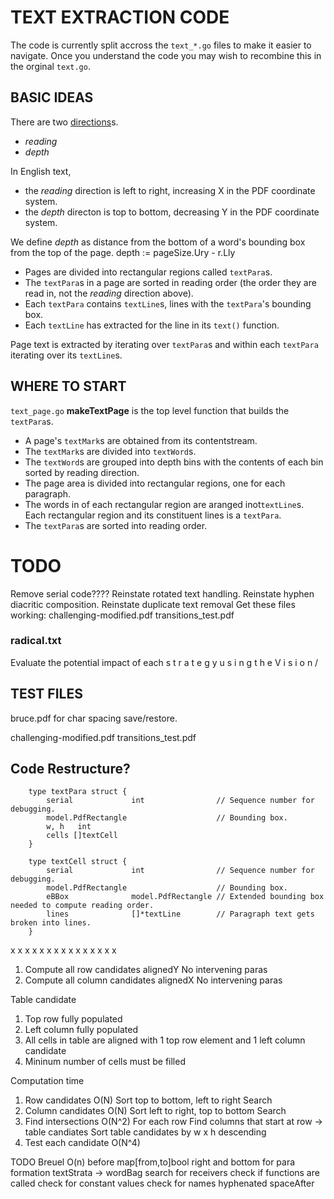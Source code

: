 TEXT EXTRACTION CODE
====================

The code is currently split accross the `text_*.go` files to make it easier to navigate. Once you
understand the code you may wish to recombine this in the orginal `text.go`.

BASIC IDEAS
-----------

There are two [directions](https://www.w3.org/International/questions/qa-scripts.en#directions)s\.

- *reading*
- *depth*

In English text,
- the *reading* direction is left to right, increasing X in the PDF coordinate system.
- the *depth* directon is top to bottom, decreasing Y in the PDF coordinate system.

We define *depth* as distance from the bottom of a word's bounding box from the top of the page.
depth := pageSize.Ury - r.Lly

* Pages are divided into rectangular regions called `textPara`s.
* The `textPara`s in a page are sorted in reading order (the order they are read in, not the
*reading* direction above).
* Each `textPara` contains `textLine`s, lines with the `textPara`'s bounding box.
* Each `textLine` has extracted for the line in its `text()` function.

Page text is extracted by iterating over `textPara`s and within each `textPara` iterating over its
`textLine`s.


WHERE TO START
--------------

`text_page.go` **makeTextPage** is the top level function that builds the `textPara`s.

* A page's `textMark`s are obtained from its contentstream.
* The `textMark`s are divided into `textWord`s.
* The `textWord`s are grouped into depth bins with the contents of each bin sorted by reading direction.
* The page area is divided into rectangular regions, one for each paragraph.
* The words in of each rectangular region are aranged inot`textLine`s. Each rectangular region and
its constituent lines is a `textPara`.
* The `textPara`s are sorted into reading order.


TODO
====
Remove serial code????
Reinstate rotated text handling.
Reinstate hyphen diacritic composition.
Reinstate duplicate text removal
Get these files working:
		challenging-modified.pdf
		transitions_test.pdf

### radical.txt
Evaluate the potential impact of each
s t r a t e g y u s i n g t h e V i s i o n /


TEST FILES
---------
bruce.pdf for char spacing save/restore.

challenging-modified.pdf
transitions_test.pdf


Code Restructure?
-----------------
```
	type textPara struct {
		serial             int                // Sequence number for debugging.
		model.PdfRectangle                    // Bounding box.
		w, h   int
		cells []textCell
	}

	type textCell struct {
		serial             int                // Sequence number for debugging.
		model.PdfRectangle                    // Bounding box.
		eBBox              model.PdfRectangle // Extended bounding box needed to compute reading order.
		lines              []*textLine        // Paragraph text gets broken into lines.
	}
```

  x     x    x      x     x     x
  x
  x     x
  x
  x     x           x
  x
  x

1. Compute all row candidates
     alignedY  No intervening paras
2. Compute all column candidates
     alignedX  No intervening paras

Table candidate
1. Top row fully populated
2. Left column fully populated
3. All cells in table are aligned with 1 top row element and 1 left column candidate
4. Mininum number of cells must be filled

Computation time
1. Row candidates  O(N)
   Sort top to bottom, left to right
   Search
2. Column candidates O(N)
   Sort left to right, top to bottom
   Search
3. Find intersections  O(N^2)
   For each row
      Find columns that start at row -> table candiates
   Sort table candidates by w x h descending
4. Test each candidate O(N^4)


TODO
Breuel O(n) before map[from,to]bool
right and bottom for para formation
textStrata -> wordBag
search for receivers
check if functions are called
check for constant values
check for names
    hyphenated
    spaceAfter
